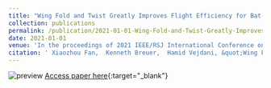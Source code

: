```yaml
---
title: "Wing Fold and Twist Greatly Improves Flight Efficiency for Bat-Scale Flapping Wing Robots"
collection: publications
permalink: /publication/2021-01-01-Wing-Fold-and-Twist-Greatly-Improves-Flight-Efficiency-for-Bat-Scale-Flapping-Wing-Robots
date: 2021-01-01
venue: 'In the proceedings of 2021 IEEE/RSJ International Conference on Intelligent Robots and Systems (IROS)'
citation: ' Xiaozhou Fan,  Kenneth Breuer,  Hamid Vejdani, &quot;Wing Fold and Twist Greatly Improves Flight Efficiency for Bat-Scale Flapping Wing Robots.&quot; In the proceedings of 2021 IEEE/RSJ International Conference on Intelligent Robots and Systems (IROS), 2021.'
---
```

![preview](http://xiaozhoufan.github.io/images/2021_Fan_C_preview.PNG)
[Access paper here](http://xiaozhoufan.github.io/files/2021_Fan_C_Wing_Fold_and_Twist_Greatly_Improves_Flight_Efficiency_for_Bat-Scale_Flapping_Wing_Robots.pdf){:target="_blank"}
